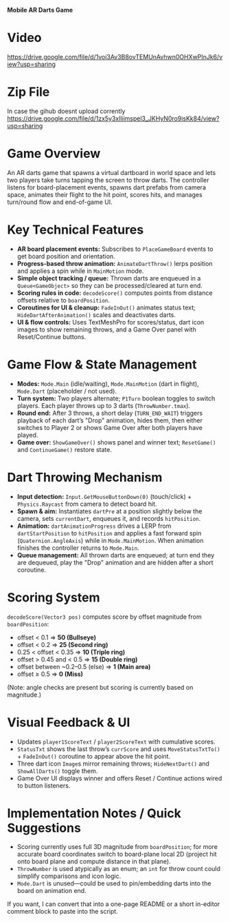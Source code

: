 **Mobile AR Darts Game**

# Video
<a> https://drive.google.com/file/d/1voi3Av3B8ovTEMUnAvhwn0OHXwPInJk6/view?usp=sharing </a>
# Zip File
In case the gihub doesnt upload corrently
<a> https://drive.google.com/file/d/1zx5y3xlliimspel3_JKHyN0ro9isKk84/view?usp=sharing </a>

# Game Overview

An AR darts game that spawns a virtual dartboard in world space and lets two players take turns tapping the screen to throw darts. The controller listens for board-placement events, spawns dart prefabs from camera space, animates their flight to the hit point, scores hits, and manages turn/round flow and end-of-game UI.

# Key Technical Features

* **AR board placement events:** Subscribes to `PlaceGameBoard` events to get board position and orientation.
* **Progress-based throw animation:** `AnimateDartThrow()` lerps position and applies a spin while in `MainMotion` mode.
* **Simple object tracking / queue:** Thrown darts are enqueued in a `Queue<GameObject>` so they can be processed/cleared at turn end.
* **Scoring rules in code:** `decodeScore()` computes points from distance offsets relative to `boardPosition`.
* **Coroutines for UI & cleanup:** `FadeInOut()` animates status text; `HideDartAfterAnimation()` scales and deactivates darts.
* **UI & flow controls:** Uses TextMeshPro for scores/status, dart icon images to show remaining throws, and a Game Over panel with Reset/Continue buttons.

# Game Flow & State Management

* **Modes:** `Mode.Main` (idle/waiting), `Mode.MainMotion` (dart in flight), `Mode.Dart` (placeholder / not used).
* **Turn system:** Two players alternate; `P1Turn` boolean toggles to switch players. Each player throws up to 3 darts (`ThrowNumber.tmax`).
* **Round end:** After 3 throws, a short delay (`TURN_END_WAIT`) triggers playback of each dart’s "Drop" animation, hides them, then either switches to Player 2 or shows Game Over after both players have played.
* **Game over:** `ShowGameOver()` shows panel and winner text; `ResetGame()` and `ContinueGame()` restore state.

# Dart Throwing Mechanism

* **Input detection:** `Input.GetMouseButtonDown(0)` (touch/click) + `Physics.Raycast` from camera to detect board hit.
* **Spawn & aim:** Instantiates `dartPre` at a position slightly below the camera, sets `currentDart`, enqueues it, and records `hitPosition`.
* **Animation:** `dartAnimationProgress` drives a LERP from `dartStartPosition` to `hitPosition` and applies a fast forward spin (`Quaternion.AngleAxis`) while in `Mode.MainMotion`. When animation finishes the controller returns to `Mode.Main`.
* **Queue management:** All thrown darts are enqueued; at turn end they are dequeued, play the "Drop" animation and are hidden after a short coroutine.

# Scoring System

`decodeScore(Vector3 pos)` computes score by offset magnitude from `boardPosition`:

* offset < 0.1 ⇒ **50 (Bullseye)**
* offset < 0.2 ⇒ **25 (Second ring)**
* 0.25 < offset < 0.35 ⇒ **10 (Triple ring)**
* offset > 0.45 and < 0.5 ⇒ **15 (Double ring)**
* offset between ~0.2–0.5 (else) ⇒ **1 (Main area)**
* offset ≥ 0.5 ⇒ **0 (Miss)**

(Note: angle checks are present but scoring is currently based on magnitude.)

# Visual Feedback & UI

* Updates `player1ScoreText` / `player2ScoreText` with cumulative scores.
* `StatusTxt` shows the last throw’s `currScore` and uses `MoveStatusTxtTo()` + `FadeInOut()` coroutine to appear above the hit point.
* Three dart icon `Image`s mirror remaining throws; `HideNextDart()` and `ShowAllDarts()` toggle them.
* Game Over UI displays winner and offers Reset / Continue actions wired to button listeners.

# Implementation Notes / Quick Suggestions

* Scoring currently uses full 3D magnitude from `boardPosition`; for more accurate board coordinates switch to board-plane local 2D (project hit onto board plane and compute distance in that plane).
* `ThrowNumber` is used atypically as an enum; an `int` for throw count could simplify comparisons and icon logic.
* `Mode.Dart` is unused—could be used to pin/embedding darts into the board on animation end.

If you want, I can convert that into a one-page README or a short in-editor comment block to paste into the script.

